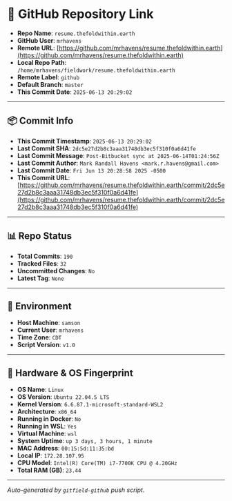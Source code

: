 # 🔗 GitHub Repository Link

- **Repo Name**: `resume.thefoldwithin.earth`
- **GitHub User**: `mrhavens`
- **Remote URL**: [https://github.com/mrhavens/resume.thefoldwithin.earth](https://github.com/mrhavens/resume.thefoldwithin.earth)
- **Local Repo Path**: `/home/mrhavens/fieldwork/resume.thefoldwithin.earth`
- **Remote Label**: `github`
- **Default Branch**: `master`
- **This Commit Date**: `2025-06-13 20:29:02`

---

## 📦 Commit Info

- **This Commit Timestamp**: `2025-06-13 20:29:02`
- **Last Commit SHA**: `2dc5e27d2b8c3aaa31748db3ec5f310f0a6d41fe`
- **Last Commit Message**: `Post-Bitbucket sync at 2025-06-14T01:24:56Z`
- **Last Commit Author**: `Mark Randall Havens <mark.r.havens@gmail.com>`
- **Last Commit Date**: `Fri Jun 13 20:28:58 2025 -0500`
- **This Commit URL**: [https://github.com/mrhavens/resume.thefoldwithin.earth/commit/2dc5e27d2b8c3aaa31748db3ec5f310f0a6d41fe](https://github.com/mrhavens/resume.thefoldwithin.earth/commit/2dc5e27d2b8c3aaa31748db3ec5f310f0a6d41fe)

---

## 📊 Repo Status

- **Total Commits**: `190`
- **Tracked Files**: `32`
- **Uncommitted Changes**: `No`
- **Latest Tag**: `None`

---

## 🧭 Environment

- **Host Machine**: `samson`
- **Current User**: `mrhavens`
- **Time Zone**: `CDT`
- **Script Version**: `v1.0`

---

## 🧬 Hardware & OS Fingerprint

- **OS Name**: `Linux`
- **OS Version**: `Ubuntu 22.04.5 LTS`
- **Kernel Version**: `6.6.87.1-microsoft-standard-WSL2`
- **Architecture**: `x86_64`
- **Running in Docker**: `No`
- **Running in WSL**: `Yes`
- **Virtual Machine**: `wsl`
- **System Uptime**: `up 3 days, 3 hours, 1 minute`
- **MAC Address**: `00:15:5d:11:35:bd`
- **Local IP**: `172.28.107.95`
- **CPU Model**: `Intel(R) Core(TM) i7-7700K CPU @ 4.20GHz`
- **Total RAM (GB)**: `23.44`

---

_Auto-generated by `gitfield-github` push script._
